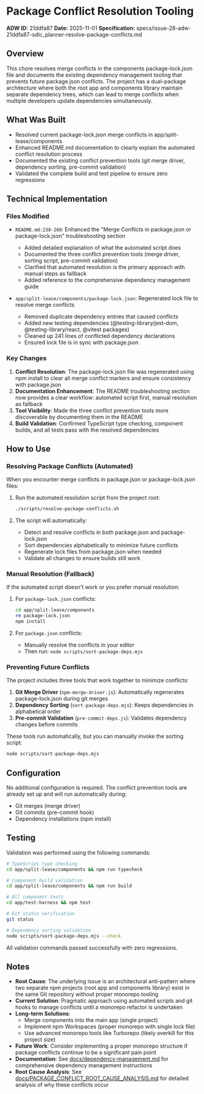 # Package Conflict Resolution Tooling

**ADW ID:** 21ddfa87
**Date:** 2025-11-01
**Specification:** specs/issue-28-adw-21ddfa87-sdlc_planner-resolve-package-conflicts.md

## Overview

This chore resolves merge conflicts in the components package-lock.json file and documents the existing dependency management tooling that prevents future package.json conflicts. The project has a dual-package architecture where both the root app and components library maintain separate dependency trees, which can lead to merge conflicts when multiple developers update dependencies simultaneously.

## What Was Built

- Resolved current package-lock.json merge conflicts in app/split-lease/components
- Enhanced README.md documentation to clearly explain the automated conflict resolution process
- Documented the existing conflict prevention tools (git merge driver, dependency sorting, pre-commit validation)
- Validated the complete build and test pipeline to ensure zero regressions

## Technical Implementation

### Files Modified

- `README.md:238-260`: Enhanced the "Merge Conflicts in package.json or package-lock.json" troubleshooting section
  - Added detailed explanation of what the automated script does
  - Documented the three conflict prevention tools (merge driver, sorting script, pre-commit validation)
  - Clarified that automated resolution is the primary approach with manual steps as fallback
  - Added reference to the comprehensive dependency management guide

- `app/split-lease/components/package-lock.json`: Regenerated lock file to resolve merge conflicts
  - Removed duplicate dependency entries that caused conflicts
  - Added new testing dependencies (@testing-library/jest-dom, @testing-library/react, @vitest packages)
  - Cleaned up 241 lines of conflicted dependency declarations
  - Ensured lock file is in sync with package.json

### Key Changes

1. **Conflict Resolution**: The package-lock.json file was regenerated using npm install to clear all merge conflict markers and ensure consistency with package.json
2. **Documentation Enhancement**: The README troubleshooting section now provides a clear workflow: automated script first, manual resolution as fallback
3. **Tool Visibility**: Made the three conflict prevention tools more discoverable by documenting them in the README
4. **Build Validation**: Confirmed TypeScript type checking, component builds, and all tests pass with the resolved dependencies

## How to Use

### Resolving Package Conflicts (Automated)

When you encounter merge conflicts in package.json or package-lock.json files:

1. Run the automated resolution script from the project root:
   ```bash
   ./scripts/resolve-package-conflicts.sh
   ```

2. The script will automatically:
   - Detect and resolve conflicts in both package.json and package-lock.json
   - Sort dependencies alphabetically to minimize future conflicts
   - Regenerate lock files from package.json when needed
   - Validate all changes to ensure builds still work

### Manual Resolution (Fallback)

If the automated script doesn't work or you prefer manual resolution:

1. For `package-lock.json` conflicts:
   ```bash
   cd app/split-lease/components
   rm package-lock.json
   npm install
   ```

2. For `package.json` conflicts:
   - Manually resolve the conflicts in your editor
   - Then run: `node scripts/sort-package-deps.mjs`

### Preventing Future Conflicts

The project includes three tools that work together to minimize conflicts:

1. **Git Merge Driver** (`npm-merge-driver.js`): Automatically regenerates package-lock.json during git merges
2. **Dependency Sorting** (`sort-package-deps.mjs`): Keeps dependencies in alphabetical order
3. **Pre-commit Validation** (`pre-commit-deps.js`): Validates dependency changes before commits

These tools run automatically, but you can manually invoke the sorting script:
```bash
node scripts/sort-package-deps.mjs
```

## Configuration

No additional configuration is required. The conflict prevention tools are already set up and will run automatically during:
- Git merges (merge driver)
- Git commits (pre-commit hook)
- Dependency installations (npm install)

## Testing

Validation was performed using the following commands:

```bash
# TypeScript type checking
cd app/split-lease/components && npm run typecheck

# Component build validation
cd app/split-lease/components && npm run build

# All component tests
cd app/test-harness && npm test

# Git status verification
git status

# Dependency sorting validation
node scripts/sort-package-deps.mjs --check
```

All validation commands passed successfully with zero regressions.

## Notes

- **Root Cause**: The underlying issue is an architectural anti-pattern where two separate npm projects (root app and components library) exist in the same Git repository without proper monorepo tooling
- **Current Solution**: Pragmatic approach using automated scripts and git hooks to manage conflicts until a monorepo refactor is undertaken
- **Long-term Solutions**:
  - Merge components into the main app (single project)
  - Implement npm Workspaces (proper monorepo with single lock file)
  - Use advanced monorepo tools like Turborepo (likely overkill for this project size)
- **Future Work**: Consider implementing a proper monorepo structure if package conflicts continue to be a significant pain point
- **Documentation**: See [docs/dependency-management.md](../docs/dependency-management.md) for comprehensive dependency management instructions
- **Root Cause Analysis**: See [docs/PACKAGE_CONFLICT_ROOT_CAUSE_ANALYSIS.md](../docs/PACKAGE_CONFLICT_ROOT_CAUSE_ANALYSIS.md) for detailed analysis of why these conflicts occur
